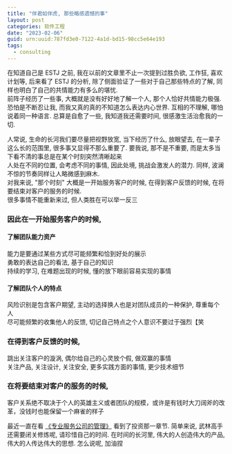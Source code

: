 ```yaml
---
title: "伴君如伴虎, 那些略感遗憾的事"
layout: post
categories: 软件工程
date: "2023-02-06"
guid: urn:uuid:787fd3e0-7122-4a1d-bd15-98cc5e64e193
tags:
  - consulting
---
```


在知道自己是 ESTJ 之前, 我在以前的文章里不止一次提到过胜负欲, 工作狂, 喜欢计划等, 后来看了 ESTJ 的分析, 除了侧面验证了一些对于自己那些特点的了解, 同样也明白了自己的共情能力有多么的堪忧.  
前阵子经历了一些事, 大概就是没有好好地了解一个人, 那个人恰好共情能力极强. 恐怕是不断忍让我, 而我又真的真的不知道怎么表达内心世界. 互相的不理解, 哪怕说着同一种语言. 总算是自愈了一些, 我知道我还需要时间, 很感激生活治愈我的一切.    

人常说, 生命的长河我们要尽量把视野放宽, 当下经历了什么, 放眼望去, 在一辈子这么长的范围里, 很多事又显得不那么重要了. 要我说, 那不是不重要, 而是太多当下看不清的事总是在某个时刻突然清晰起来   
人处在不同的位置, 会考虑不同的事情, 因此处境, 挑战会激发人的潜力. 同样, 波澜不惊的节奏同样让人略微感到麻木.  
对我来说, "那个时刻" 大概是一开始服务客户的时候, 在得到客户反馈的时候, 在将要结束对客户的服务的时候.  
很多事情不能重新来过, 但人类胜在可以举一反三

### 因此在一开始服务客户的时候,
#### 了解团队能力资产
能力是要通过某些方式尽可能频繁和恰到好处的展示    
勇敢的表达自己的看法, 基于自己的知识   
持续的学习, 在难题出现的时候, 懂的放下眼前容易实现的事情  

#### 了解团队个人的特点
风险识别是包含客户期望, 主动的选择换人也是对团队成员的一种保护, 尊重每个人  
尽可能频繁的收集他人的反馈, 切记自己特点之个人意识不要过于强烈【笑  

### 在得到客户反馈的时候,
跳出关注客户的漩涡, 偶尔给自己的心灵放个假, 做双赢的事情  
关注产品, 关注设计, 关注安全, 更多实践方面的事情, 更少技术细节

### 在将要结束对客户的服务的时候,
客户关系绝不取决于个人的英雄主义或者团队的规模，或许是有钱时大刀阔斧的改革，没钱时也能保留一个麻雀的样子

最近一直在看 [《专业服务公司的管理》](https://book.douban.com/subject/30230309/) 看到了投资那一章节. 简单来说, 武林高手还需要闭关修炼呢, 请珍惜自己的时间. 
在时间的长河里, 伟大的人创造伟大的产品, 伟大的人传达伟大的思想. 怎么说呢, 加油捏
